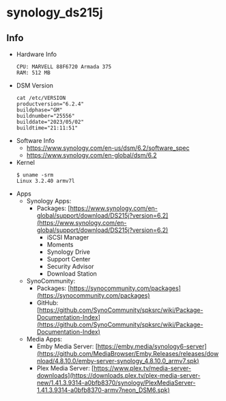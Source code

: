 # synology_ds215j

## Info
- Hardware Info
  ```
  CPU: MARVELL 88F6720 Armada 375
  RAM: 512 MB
  ```
- DSM Version
  ```
  cat /etc/VERSION
  productversion="6.2.4"
  buildphase="GM"
  buildnumber="25556"
  builddate="2023/05/02"
  buildtime="21:11:51"
  ```
- Software Info
  * https://www.synology.com/en-us/dsm/6.2/software_spec
  * https://www.synology.com/en-global/dsm/6.2
- Kernel
  ```
  $ uname -srm
  Linux 3.2.40 armv7l
  ```
- Apps
  * Synology Apps:
    * Packages: [https://www.synology.com/en-global/support/download/DS215j?version=6.2](https://www.synology.com/en-global/support/download/DS215j?version=6.2)
      * iSCSI Manager
      * Moments
      * Synology Drive
      * Support Center
      * Security Advisor
      * Download Station
  * SynoCommunity:
    * Packages: [https://synocommunity.com/packages](https://synocommunity.com/packages)
    * GitHub: [https://github.com/SynoCommunity/spksrc/wiki/Package-Documentation-Index](https://github.com/SynoCommunity/spksrc/wiki/Package-Documentation-Index)
  * Media Apps:
    * Emby Media Server: [https://emby.media/synology6-server](https://github.com/MediaBrowser/Emby.Releases/releases/download/4.8.10.0/emby-server-synology_4.8.10.0_armv7.spk)
    * Plex Media Server: [https://www.plex.tv/media-server-downloads](https://downloads.plex.tv/plex-media-server-new/1.41.3.9314-a0bfb8370/synology/PlexMediaServer-1.41.3.9314-a0bfb8370-armv7neon_DSM6.spk)
